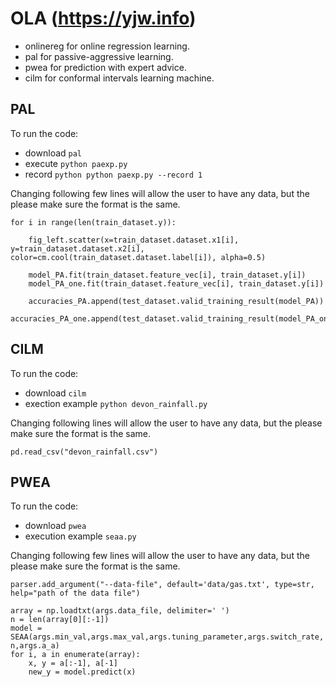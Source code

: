 # OLA (https://yjw.info)

- onlinereg for online regression learning.
- pal for passive-aggressive learning.
- pwea for prediction with expert advice.
- cilm for conformal intervals learning machine.
  
## PAL

To run the code:
- download `pal` 
- execute `python paexp.py`
- record `python python paexp.py --record 1`

Changing following few lines will allow the user to have any data, but the please make sure the format is the same.



    for i in range(len(train_dataset.y)):

        fig_left.scatter(x=train_dataset.dataset.x1[i], y=train_dataset.dataset.x2[i], color=cm.cool(train_dataset.dataset.label[i]), alpha=0.5)

        model_PA.fit(train_dataset.feature_vec[i], train_dataset.y[i])
        model_PA_one.fit(train_dataset.feature_vec[i], train_dataset.y[i])

        accuracies_PA.append(test_dataset.valid_training_result(model_PA))
        accuracies_PA_one.append(test_dataset.valid_training_result(model_PA_one))


## CILM

To run the code:
- download `cilm`
- exection example `python devon_rainfall.py`

Changing following lines will allow the user to have any data, but the please make sure the format is the same.



    pd.read_csv("devon_rainfall.csv")
    
## PWEA

To run the code:
- download `pwea`
- execution example `seaa.py`

Changing following few lines will allow the user to have any data, but the please make sure the format is the same.

    parser.add_argument("--data-file", default='data/gas.txt', type=str, help="path of the data file")

    array = np.loadtxt(args.data_file, delimiter=' ')
    n = len(array[0][:-1])
    model = SEAA(args.min_val,args.max_val,args.tuning_parameter,args.switch_rate, n,args.a_a)
    for i, a in enumerate(array):
        x, y = a[:-1], a[-1]
        new_y = model.predict(x)
        

